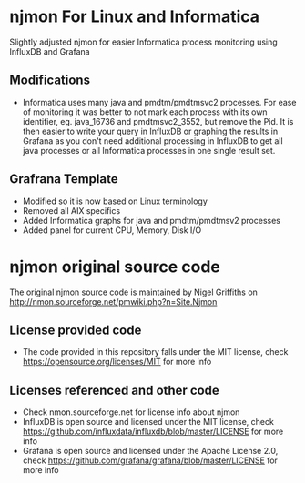 # njmon For Linux and Informatica
Slightly adjusted njmon for easier Informatica process monitoring using InfluxDB and Grafana

## Modifications
- Informatica uses many java and pmdtm/pmdtmsvc2 processes. For ease of monitoring it was better to not mark each process with its own identifier, eg. java_16736 and pmdtmsvc2_3552, but remove the Pid. It is then easier to write your query in InfluxDB or graphing the results in Grafana as you don't need additional processing in InfluxDB to get all java processes or all Informatica processes in one single result set.

## Grafrana Template
- Modified so it is now based on Linux terminology
- Removed all AIX specifics
- Added Informatica graphs for java and pmdtm/pmdtmsv2 processes
- Added panel for current CPU, Memory, Disk I/O

# njmon original source code
The original njmon source code is maintained by Nigel Griffiths on http://nmon.sourceforge.net/pmwiki.php?n=Site.Njmon

## License provided code
* The code provided in this repository falls under the MIT license, check https://opensource.org/licenses/MIT for more info

## Licenses referenced and other code
* Check nmon.sourceforge.net for license info about njmon
* InfluxDB is open source and licensed under the MIT license, check https://github.com/influxdata/influxdb/blob/master/LICENSE for more info
* Grafana is open source and licensed under the Apache License 2.0, check https://github.com/grafana/grafana/blob/master/LICENSE for more info
